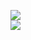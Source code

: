 [![](https://img.shields.io/badge/Made%20With-Github%20Spray-lightgrey.svg?style=for-the-badge&logo=github)](https://github.com/Annihil/github-spray#1331)  
[![](https://i.imgur.com/2DrTn0Z.gif)](https://github.com/Annihil/github-spray)